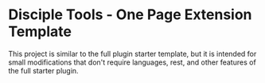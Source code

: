 # Disciple Tools - One Page Extension Template
This project is similar to the full plugin starter template, but it is intended for small modifications that don't require languages, rest, and other features of the full starter plugin.
